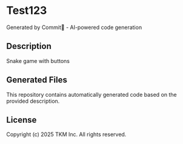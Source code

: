 # Test123

Generated by Commit🚀 - AI-powered code generation

## Description
Snake game with buttons

## Generated Files
This repository contains automatically generated code based on the provided description.

## License
Copyright (c) 2025 TKM Inc. All rights reserved.
